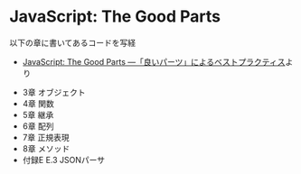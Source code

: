 # JavaScript: The Good Parts  
以下の章に書いてあるコードを写経  
 - [JavaScript: The Good Parts ―「良いパーツ」によるベストプラクティス](http://www.amazon.co.jp/dp/4873113911)より 

 * 3章 オブジェクト
 * 4章 関数
 * 5章 継承
 * 6章 配列
 * 7章 正規表現
 * 8章 メソッド
 * 付録E E.3 JSONパーサ
